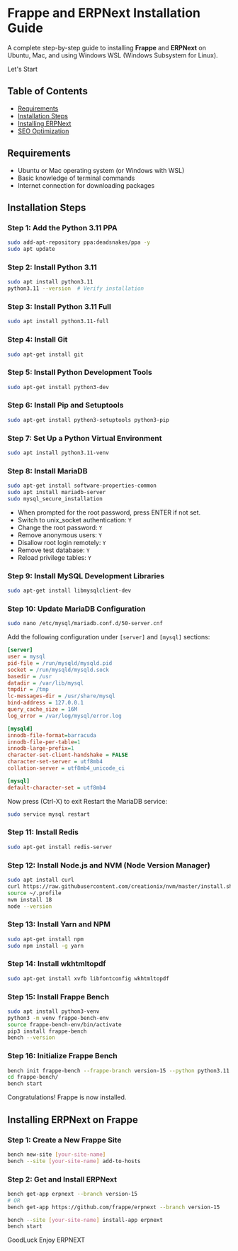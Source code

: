 # Frappe and ERPNext Installation Guide
A complete step-by-step guide to installing **Frappe** and **ERPNext** on Ubuntu, Mac, and using Windows WSL (Windows Subsystem for Linux).


Let's Start



## Table of Contents
- [Requirements](#requirements)
- [Installation Steps](#installation-steps)
- [Installing ERPNext](#installing-erpnext)
- [SEO Optimization](#seo-optimization)

## Requirements

- Ubuntu or Mac operating system (or Windows with WSL)
- Basic knowledge of terminal commands
- Internet connection for downloading packages

## Installation Steps

### Step 1: Add the Python 3.11 PPA

```bash
sudo add-apt-repository ppa:deadsnakes/ppa -y
sudo apt update
```

### Step 2: Install Python 3.11

```bash
sudo apt install python3.11
python3.11 --version  # Verify installation
```

### Step 3: Install Python 3.11 Full

```bash
sudo apt install python3.11-full
```

### Step 4: Install Git

```bash
sudo apt-get install git
```

### Step 5: Install Python Development Tools

```bash
sudo apt-get install python3-dev
```

### Step 6: Install Pip and Setuptools

```bash
sudo apt-get install python3-setuptools python3-pip
```

### Step 7: Set Up a Python Virtual Environment

```bash
sudo apt install python3.11-venv
```

### Step 8: Install MariaDB

```bash
sudo apt-get install software-properties-common
sudo apt install mariadb-server
sudo mysql_secure_installation
```
- When prompted for the root password, press ENTER if not set.
- Switch to unix_socket authentication: `Y`
- Change the root password: `Y`
- Remove anonymous users: `Y`
- Disallow root login remotely: `Y`
- Remove test database: `Y`
- Reload privilege tables: `Y`

### Step 9: Install MySQL Development Libraries

```bash
sudo apt-get install libmysqlclient-dev
```

### Step 10: Update MariaDB Configuration

```bash
sudo nano /etc/mysql/mariadb.conf.d/50-server.cnf
```

Add the following configuration under `[server]` and `[mysql]` sections:

```ini
[server]
user = mysql
pid-file = /run/mysqld/mysqld.pid
socket = /run/mysqld/mysqld.sock
basedir = /usr
datadir = /var/lib/mysql
tmpdir = /tmp
lc-messages-dir = /usr/share/mysql
bind-address = 127.0.0.1
query_cache_size = 16M
log_error = /var/log/mysql/error.log

[mysqld]
innodb-file-format=barracuda
innodb-file-per-table=1
innodb-large-prefix=1
character-set-client-handshake = FALSE
character-set-server = utf8mb4
collation-server = utf8mb4_unicode_ci      

[mysql]
default-character-set = utf8mb4
```
Now press (Ctrl-X) to exit
Restart the MariaDB service:

```bash
sudo service mysql restart
```

### Step 11: Install Redis

```bash
sudo apt-get install redis-server
```

### Step 12: Install Node.js and NVM (Node Version Manager)

```bash
sudo apt install curl 
curl https://raw.githubusercontent.com/creationix/nvm/master/install.sh | bash
source ~/.profile
nvm install 18
node --version
```

### Step 13: Install Yarn and NPM

```bash
sudo apt-get install npm
sudo npm install -g yarn
```

### Step 14: Install wkhtmltopdf

```bash
sudo apt-get install xvfb libfontconfig wkhtmltopdf
```

### Step 15: Install Frappe Bench

```bash
sudo apt install python3-venv
python3 -m venv frappe-bench-env
source frappe-bench-env/bin/activate
pip3 install frappe-bench
bench --version
```

### Step 16: Initialize Frappe Bench

```bash
bench init frappe-bench --frappe-branch version-15 --python python3.11
cd frappe-bench/
bench start
```

Congratulations! Frappe is now installed.

## Installing ERPNext on Frappe

### Step 1: Create a New Frappe Site

```bash
bench new-site [your-site-name]
bench --site [your-site-name] add-to-hosts
```

### Step 2: Get and Install ERPNext

```bash
bench get-app erpnext --branch version-15
# OR
bench get-app https://github.com/frappe/erpnext --branch version-15

bench --site [your-site-name] install-app erpnext
bench start
```

GoodLuck Enjoy ERPNEXT
